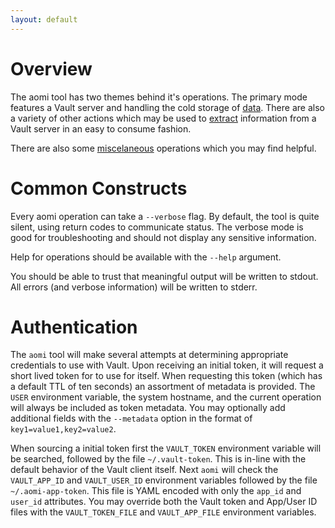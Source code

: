 ```yaml
---
layout: default
---
```


# Overview

The aomi tool has two themes behind it's operations. The primary mode features a Vault server and handling the cold storage of [data]({{site.baseurl}}/data). There are also a variety of other actions which may be used to [extract]({{site.baseurl}}/extract) information from a Vault server in an easy to consume fashion.

There are also some [miscelaneous]({{site.baseurl}}/misc) operations which you may find helpful.

# Common Constructs

Every aomi operation can take a `--verbose` flag. By default, the tool is quite silent, using return codes to communicate status. The verbose mode is good for troubleshooting and should not display any sensitive information.

Help for operations should be available with the `--help` argument.

You should be able to trust that meaningful output will be written to stdout. All errors (and verbose information) will be written to stderr.

# Authentication

The `aomi` tool will make several attempts at determining appropriate credentials to use with Vault. Upon receiving an initial token, it will request a short lived token for to use for itself. When requesting this token (which has a default TTL of ten seconds) an assortment of metadata is provided. The `USER` environment variable, the system hostname, and the current operation will always be included as token metadata. You may optionally add additional fields with the `--metadata` option in the format of `key1=value1,key2=value2`.

When sourcing a initial token first the `VAULT_TOKEN` environment variable will be searched, followed by the file `~/.vault-token`. This is in-line with the default behavior of the Vault client itself.  Next `aomi` will check the `VAULT_APP_ID` and `VAULT_USER_ID` environment variables followed by the file `~/.aomi-app-token`. This file is YAML encoded with only the `app_id` and `user_id` attributes. You may override both the Vault token and App/User ID files with the `VAULT_TOKEN_FILE` and `VAULT_APP_FILE` environment variables.
